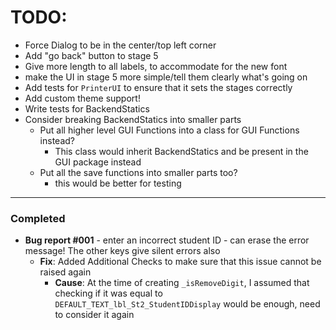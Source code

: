 # TODO:

* Force Dialog to be in the center/top left corner
* Add "go back" button to stage 5
* Give more length to all labels, to accommodate for the new font
* make the UI in stage 5 more simple/tell them clearly what's going on
* Add tests for `PrinterUI` to ensure that it sets the stages correctly
* Add custom theme support!
* Write tests for BackendStatics
* Consider breaking BackendStatics into smaller parts
  * Put all higher level GUI Functions into a class for GUI Functions instead?
    * This class would inherit BackendStatics and be present in the GUI package instead
  * Put all the save functions into smaller parts too?
    * this would be better for testing

<hr>

### Completed

* **Bug report #001** - enter an incorrect student ID - can erase the error message! The other keys give silent errors also
    * **Fix**: Added Additional Checks to make sure that this issue cannot be raised again
      * **Cause**: At the time of creating `_isRemoveDigit`, I assumed that checking if it was equal to `DEFAULT_TEXT_lbl_St2_StudentIDDisplay` would be enough, need to consider it again
